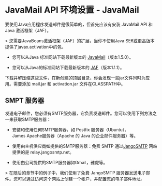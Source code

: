 # JavaMail API 环境设置 - JavaMail

要使用Java应用程序发送邮件是很简单的，但首先应该有安装 JavaMail API 和 Java 激活框架（JAF）。

&gt; 您需要JavaBeans激活框架（JAF）的扩展，当你不使用Java SE6或更高版本提供了javax.activation中的包。

*   您可以从Java 标准网站下载最新版本的 [JavaMail](http://www.oracle.com/technetwork/java/javamail/index.htmll)（版本1.5.0）。

*   您可以从Java的标准网站下载最新版本的 [JAF](http://www.oracle.com/technetwork/java/javase/index-jsp-136939.htmll)（版本1.1.1）。

下载并解压缩这些文件，在新创建的顶层目录，你会发现一些jar文件同时为应用。需要添加 mail.jar 和 activation.jar 文件在CLASSPATH中。

## SMPT 服务器

发送电子邮件，您必须有SMTP服务器，它负责发送邮件。您可以使用下列方法之一来获取SMTP服务器：

*   安装和使用任何SMTP服务器，如 Postfix 服务器（Ubuntu），James Apache服务器（Apache 的 Java 的企业邮件服务器）等。 

*   使用由主机供应商如提供的SMTP服务器：免费 SMTP 通过[JangoSMTP](http://www.jangosmtp.com/) 网站提供的是 relay.jangosmtp.net。

*   使用由公司提供的SMTP服务器如Gmail，雅虎等。

&gt; 在随后的章节中的例子中，我们使用了免费 JangoSMTP 服务器发送电子邮件。您可以通过访问这个网站上创建一个帐户，并配置您的电子邮件地址。

